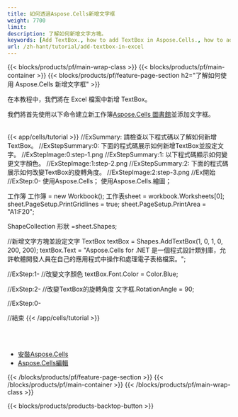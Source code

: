 ```yaml
---
title: 如何透過Aspose.Cells新增文字框
weight: 7700
limit:
description: 了解如何新增文字方塊。
keywords: [Add TextBox., how to add TextBox in Aspose.Cells., how to add TextBox using Aspose.Cells]
url: /zh-hant/tutorial/add-textbox-in-excel
---
```

{{< blocks/products/pf/main-wrap-class >}}
{{< blocks/products/pf/main-container >}}
{{< blocks/products/pf/feature-page-section h2="了解如何使用 Aspose.Cells 新增文字框" >}}

<p>
在本教程中，我們將在 Excel 檔案中新增 TextBox。
</p>

<p>
我們將首先使用以下命令建立新工作簿<a href="https://www.nuget.org/packages/Aspose.Cells">Aspose.Cells 圖書館</a>並添加文字框。
</p>

<br />
{{< app/cells/tutorial >}}
//ExSummary: 請檢查以下程式碼以了解如何新增 TextBox。
//ExStepSummary:0: 下面的程式碼展示如何新增TextBox並設定文字。
//ExStepImage:0:step-1.png
//ExStepSummary:1: 以下程式碼顯示如何變更文字顏色。
//ExStepImage:1:step-2.png
//ExStepSummary:2: 下面的程式碼展示如何改變TextBox的旋轉角度。
//ExStepImage:2:step-3.png
//Ex開始
//ExStep:0-
使用Aspose.Cells；
使用Aspose.Cells.繪圖；

工作簿 工作簿 = new Workbook();
工作表sheet = workbook.Worksheets[0];
sheet.PageSetup.PrintGridlines = true;
sheet.PageSetup.PrintArea = "A1:F20";

ShapeCollection 形狀 =sheet.Shapes;

//新增文字方塊並設定文字
TextBox textBox = Shapes.AddTextBox(1, 0, 1, 0, 200, 200);
textBox.Text = "Aspose.Cells for .NET 是一個程式設計類別庫，允許軟體開發人員在自己的應用程式中操作和處理電子表格檔案。";

//ExStep:1-
//改變文字顏色
textBox.Font.Color = Color.Blue;

//ExStep:2-
//改變TextBox的旋轉角度
文字框.RotationAngle = 90;

//ExStep:0-

//結束
{{< /app/cells/tutorial >}}
<br />

<br />
<br />
<div class="code-sample">
    <ul class="link-list">
        <li class="link-item"><a href="https://docs.aspose.com/cells/net/installation/">安裝Aspose.Cells</a></li>
        <li class="link-item"><a href="https://products.aspose.app/cells/editor/">Aspose.Cells編輯</a></li>
    </ul>
</div>

{{< /blocks/products/pf/feature-page-section >}}
{{< /blocks/products/pf/main-container >}}
{{< /blocks/products/pf/main-wrap-class >}}

{{< blocks/products/products-backtop-button >}}